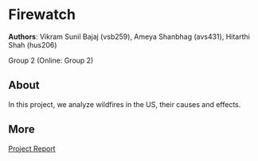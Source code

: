 # Firewatch
**Authors**: Vikram Sunil Bajaj (vsb259), Ameya Shanbhag (avs431), Hitarthi Shah (hus206)

Group 2 (Online: Group 2)

## About
In this project, we analyze wildfires in the US, their causes and effects.

## More
[Project Report](project.pdf)
